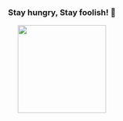<div align="center">

  ### Stay hungry, Stay foolish! 👋
  
  <img height="180em" src="https://github-readme-stats.vercel.app/api?username=zombee0&show_icons=true&theme=radical&include_all_commits=true&count_private=true"/>
</div>
